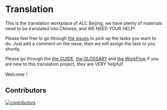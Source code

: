 # Translation
This is the translation workplace of ALC Beijing, we have plenty of materials need to be translated into Chinese, and WE NEED YOUR HELP!

Please feel free to go through [the issues](https://github.com/alc-beijing/translation/issues) to pick up the tasks you want to do. Just add a comment on the issue, then we will assign the task to you shortly.

Please go through the [the GUIDE](docs/GUIDE.md), [the GLOSSARY](docs/GLOSSARY.md) and [the WorkFlow](docs/WORKFlOW.md) if you are new to this translation project, they are VERY helpful!

Welcome！

## Contributors
[![contributors](https://badges.implements.io/api/contributors?org=alc-beijing&repo=translation&width=1280&size=48&padding=6&type=jpeg)](https://github.com/alc-beijing/translation/graphs/contributors)
